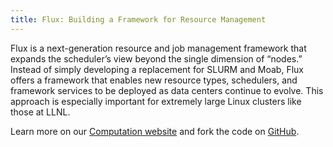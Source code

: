 ```yaml
---
title: Flux: Building a Framework for Resource Management
---
```


 Flux is a next-generation resource and job management framework that expands the scheduler’s view beyond the single dimension of “nodes.” Instead of simply developing a replacement for SLURM and Moab, Flux offers a framework that enables new resource types, schedulers, and framework services to be deployed as data centers continue to evolve. This approach is especially important for extremely large Linux clusters like those at LLNL.

Learn more on our [Computation website](https://computation.llnl.gov/projects/flux-building-framework-resource-management) and fork the code on [GitHub](https://github.com/flux-framework).
